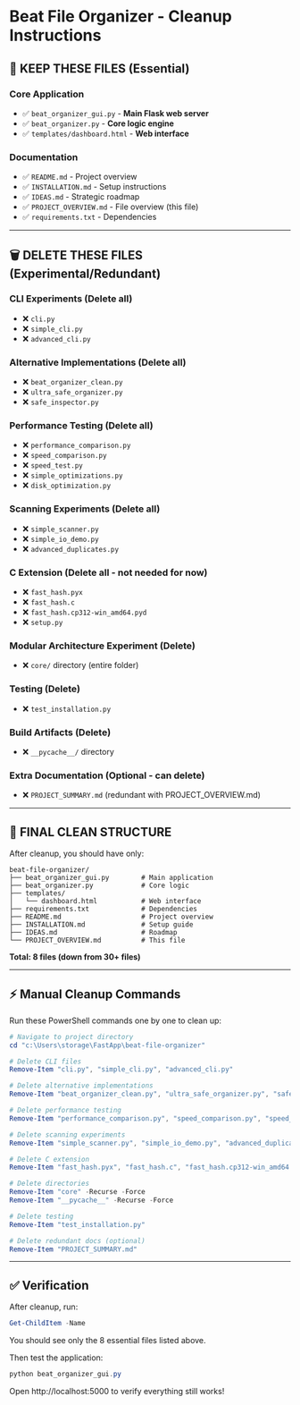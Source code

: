 # Beat File Organizer - Cleanup Instructions

## 🚀 **KEEP THESE FILES (Essential)**

### **Core Application**
- ✅ `beat_organizer_gui.py` - **Main Flask web server**
- ✅ `beat_organizer.py` - **Core logic engine**
- ✅ `templates/dashboard.html` - **Web interface**

### **Documentation**
- ✅ `README.md` - Project overview
- ✅ `INSTALLATION.md` - Setup instructions  
- ✅ `IDEAS.md` - Strategic roadmap
- ✅ `PROJECT_OVERVIEW.md` - File overview (this file)
- ✅ `requirements.txt` - Dependencies

---

## 🗑️ **DELETE THESE FILES (Experimental/Redundant)**

### **CLI Experiments** (Delete all)
- ❌ `cli.py`
- ❌ `simple_cli.py` 
- ❌ `advanced_cli.py`

### **Alternative Implementations** (Delete all)
- ❌ `beat_organizer_clean.py`
- ❌ `ultra_safe_organizer.py`
- ❌ `safe_inspector.py`

### **Performance Testing** (Delete all)
- ❌ `performance_comparison.py`
- ❌ `speed_comparison.py`
- ❌ `speed_test.py`
- ❌ `simple_optimizations.py`
- ❌ `disk_optimization.py`

### **Scanning Experiments** (Delete all)
- ❌ `simple_scanner.py`
- ❌ `simple_io_demo.py`
- ❌ `advanced_duplicates.py`

### **C Extension** (Delete all - not needed for now)
- ❌ `fast_hash.pyx`
- ❌ `fast_hash.c`
- ❌ `fast_hash.cp312-win_amd64.pyd`
- ❌ `setup.py`

### **Modular Architecture Experiment** (Delete)
- ❌ `core/` directory (entire folder)

### **Testing** (Delete)
- ❌ `test_installation.py`

### **Build Artifacts** (Delete)
- ❌ `__pycache__/` directory

### **Extra Documentation** (Optional - can delete)
- ❌ `PROJECT_SUMMARY.md` (redundant with PROJECT_OVERVIEW.md)

---

## 🎯 **FINAL CLEAN STRUCTURE**

After cleanup, you should have only:

```
beat-file-organizer/
├── beat_organizer_gui.py        # Main application
├── beat_organizer.py            # Core logic
├── templates/
│   └── dashboard.html           # Web interface
├── requirements.txt             # Dependencies
├── README.md                    # Project overview
├── INSTALLATION.md              # Setup guide
├── IDEAS.md                     # Roadmap
└── PROJECT_OVERVIEW.md          # This file
```

**Total: 8 files (down from 30+ files)**

---

## ⚡ **Manual Cleanup Commands**

Run these PowerShell commands one by one to clean up:

```powershell
# Navigate to project directory
cd "c:\Users\storage\FastApp\beat-file-organizer"

# Delete CLI files
Remove-Item "cli.py", "simple_cli.py", "advanced_cli.py"

# Delete alternative implementations
Remove-Item "beat_organizer_clean.py", "ultra_safe_organizer.py", "safe_inspector.py"

# Delete performance testing
Remove-Item "performance_comparison.py", "speed_comparison.py", "speed_test.py", "simple_optimizations.py", "disk_optimization.py"

# Delete scanning experiments
Remove-Item "simple_scanner.py", "simple_io_demo.py", "advanced_duplicates.py"

# Delete C extension
Remove-Item "fast_hash.pyx", "fast_hash.c", "fast_hash.cp312-win_amd64.pyd", "setup.py"

# Delete directories
Remove-Item "core" -Recurse -Force
Remove-Item "__pycache__" -Recurse -Force

# Delete testing
Remove-Item "test_installation.py"

# Delete redundant docs (optional)
Remove-Item "PROJECT_SUMMARY.md"
```

---

## ✅ **Verification**

After cleanup, run:
```powershell
Get-ChildItem -Name
```

You should see only the 8 essential files listed above.

Then test the application:
```powershell
python beat_organizer_gui.py
```

Open http://localhost:5000 to verify everything still works!

